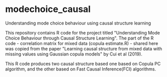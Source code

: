# modechoice_causal
Understanding mode choice behaviour using causal structure learning

This repository contains R code for the project titled "Understanding Mode Choice Behaviour through Causal Structure Learning". 
The part of the R code - correlation matrix for mixed data (copula estimate.R) - shared here was copied from the 
paper "Learning causal structure from mixed data with missing values using Gaussian copula models" by Cui et al (2019).   

This R code produces two causal structure based one based on Copula PC algorithm, and the other based on Fast Causal Inference(FCI) algorithms. 

